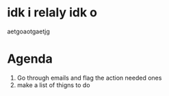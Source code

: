 # idk i relaly idk o

aetgoaotgaetjg

# Agenda 

1. Go through emails and flag the action needed ones
2. make a list of thigns to do 
